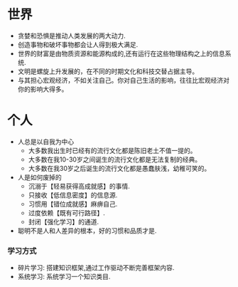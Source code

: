 # 世界
* 贪婪和恐惧是推动人类发展的两大动力.
* 创造事物和破坏事物都会让人得到极大满足.
* 世界的财富是由物质资源和能源构成的,还有运行在这些物理结构之上的信息系统.
* 文明是螺旋上升发展的，在不同的时期文化和科技交替占据主导。
* 与其担心宏观经济，不如关注自己。你对自己生活的影响，往往比宏观经济对你的影响大得多。


# 个人
* 人总是以自我为中心
  * 大多数我出生时已经有的流行文化都是陈旧老土不值一提的。
  * 大多数在我10-30岁之间诞生的流行文化都是无法复制的经典。
  * 大多数在我30岁之后诞生的流行文化都是愚蠢肤浅，幼稚可笑的。
* 人是如何废掉的
  * 沉溺于【轻易获得高成就感】的事情.
  * 只接收【低信息密度】的信息源.
  * 习惯用【错位成就感】麻痹自己.
  * 过度依赖【既有可行路径】.
  * 封闭【强化学习】的通道.
* 聪明不是人和人差异的根本，好的习惯和品质才是.



### 学习方式
* 碎片学习: 搭建知识框架,通过工作驱动不断完善框架内容.
* 系统学习: 系统学习一个知识类目.